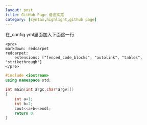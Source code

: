 ```yaml
---
layout: post
title: GitHub Page 语法高亮
category: [syntax,highlight,github page]
---
```


在_config.yml里面加入下面这一行
```
<pre>
markdown: redcarpet
redcarpet:
    extensions: ["fenced_code_blocks", "autolink", "tables", "strikethrough"]
</pre>
```



```c++
#include <iostream>
using namespace std;

int main(int argc,char*argv[])
{
	int a=1;
	int b=2;
	cout<<a+b<<endl;
	return 0;
}

```
